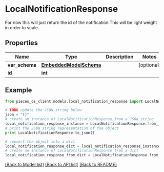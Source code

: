 # LocalNotificationResponse

For now this will just return the id of the notification  This will be light weight in order to scale.

## Properties
Name | Type | Description | Notes
------------ | ------------- | ------------- | -------------
**var_schema** | [**EmbeddedModelSchema**](EmbeddedModelSchema.md) |  | [optional] 
**id** | **int** |  | 

## Example

```python
from pieces_os_client.models.local_notification_response import LocalNotificationResponse

# TODO update the JSON string below
json = "{}"
# create an instance of LocalNotificationResponse from a JSON string
local_notification_response_instance = LocalNotificationResponse.from_json(json)
# print the JSON string representation of the object
print LocalNotificationResponse.to_json()

# convert the object into a dict
local_notification_response_dict = local_notification_response_instance.to_dict()
# create an instance of LocalNotificationResponse from a dict
local_notification_response_from_dict = LocalNotificationResponse.from_dict(local_notification_response_dict)
```
[[Back to Model list]](../README.md#documentation-for-models) [[Back to API list]](../README.md#documentation-for-api-endpoints) [[Back to README]](../README.md)



